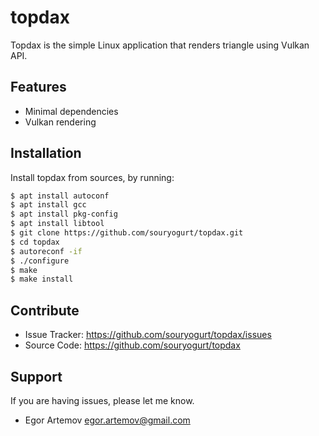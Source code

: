topdax
=====

Topdax is the simple Linux application that renders triangle using Vulkan API.

Features
--------

- Minimal dependencies
- Vulkan rendering

Installation
------------

Install topdax from sources, by running:

```sh
$ apt install autoconf
$ apt install gcc
$ apt install pkg-config
$ apt install libtool
$ git clone https://github.com/souryogurt/topdax.git
$ cd topdax
$ autoreconf -if
$ ./configure
$ make
$ make install
```


Contribute
----------
- Issue Tracker: https://github.com/souryogurt/topdax/issues
- Source Code: https://github.com/souryogurt/topdax

Support
-------

If you are having issues, please let me know.
* Egor Artemov <egor.artemov@gmail.com>
